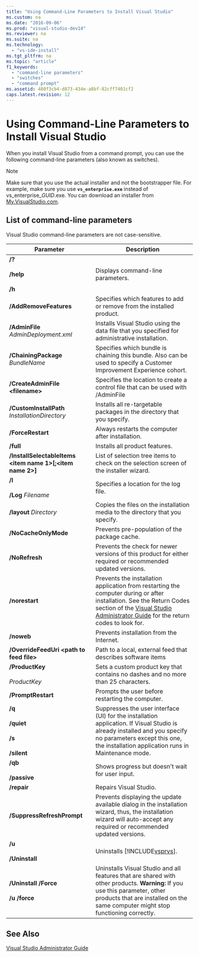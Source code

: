 ```yaml
---
title: "Using Command-Line Parameters to Install Visual Studio"
ms.custom: na
ms.date: "2016-09-06"
ms.prod: "visual-studio-dev14"
ms.reviewer: na
ms.suite: na
ms.technology: 
  - "vs-ide-install"
ms.tgt_pltfrm: na
ms.topic: "article"
f1_keywords: 
  - "command-line parameters"
  - "switches"
  - "command prompt"
ms.assetid: 480f3cb4-d873-434e-a8bf-82cff7401cf2
caps.latest.revision: 12
---
```

# Using Command-Line Parameters to Install Visual Studio
When you install Visual Studio from a command prompt, you can use the following command-line parameters (also known as switches).  
  
> [!NOTE]
>  Make sure that you use the actual installer and not the bootstrapper file. For example, make sure you use **`vs_enterprise.exe`** instead of vs_enterprise_*GUID*.exe. You can download an installer from [My.VisualStudio.com](https://my.visualstudio.com/downloads?q=visual%20studio%20enterprise%202015).  
  
## List of command-line parameters  
 Visual Studio command-line parameters are not case-sensitive.  
  
|Parameter|Description|  
|---------------|-----------------|  
|**/?**<br /><br /> **/help**<br /><br /> **/h**|Displays command-line parameters.|  
|**/AddRemoveFeatures**|Specifies which features to add or remove from the installed product.|  
|**/AdminFile** *AdminDeployment.xml*|Installs Visual Studio using the data file that you specified for administrative installation.|  
|**/ChainingPackage** *BundleName*|Specifies which bundle is chaining this bundle. Also can be used to specify a Customer Improvement Experience cohort.|  
|**/CreateAdminFile \<filename\>**|Specifies the location to create a control file that can be used with /AdminFile|  
|**/CustomInstallPath** *InstallationDirectory*|Installs all re-targetable packages in the directory that you specify.|  
|**/ForceRestart**|Always restarts the computer after installation.|  
|**/full**|Installs all product features.|  
|**/InstallSelectableItems \<item name 1>[;\<item name 2>]**|List of selection tree items to check on the selection screen of the installer wizard.|  
|**/l**<br /><br /> **/Log** *Filename*|Specifies a location for the log file.|  
|**/layout** *Directory*|Copies the files on the installation media to the directory that you specify.|  
|**/NoCacheOnlyMode**|Prevents pre-population of the package cache.|  
|**/NoRefresh**|Prevents the check for newer versions of this product for either required or recommended updated versions.|  
|**/norestart**|Prevents the installation application from restarting the computer during or after installation. See the Return Codes section of the [Visual Studio Administrator Guide](../vs140/visual-studio-administrator-guide.md) for the return codes to look for.|  
|**/noweb**|Prevents installation from the Internet.|  
|**/OverrideFeedUri \<path to feed file\>**|Path to a local, external feed that describes software items|  
|**/ProductKey**<br /><br /> *ProductKey*|Sets a custom product key that contains no dashes and no more than 25 characters.|  
|**/PromptRestart**|Prompts the user before restarting the computer.|  
|**/q**<br /><br /> **/quiet**<br /><br /> **/s**<br /><br /> **/silent**|Suppresses the user interface (UI) for the installation application. If Visual Studio is already installed and you specify no parameters except this one, the installation application runs in Maintenance mode.|  
|**/qb**<br /><br /> **/passive**|Shows progress but doesn't wait for user input.|  
|**/repair**|Repairs Visual Studio.|  
|**/SuppressRefreshPrompt**|Prevents displaying the update available dialog in the installation wizard, thus, the installation wizard will auto-accept any required or recommended updated versions.|  
|**/u**<br /><br /> **/Uninstall**|Uninstalls [!INCLUDE[vsprvs](../vs140/includes/vsprvs_md.md)].|  
|**/Uninstall /Force**<br /><br /> **/u /force**|Uninstalls Visual Studio and all features that are shared with other products. **Warning:**  If you use this parameter, other products that are installed on the same computer might stop functioning correctly.|  
  
## See Also  
 [Visual Studio Administrator Guide](../vs140/visual-studio-administrator-guide.md)